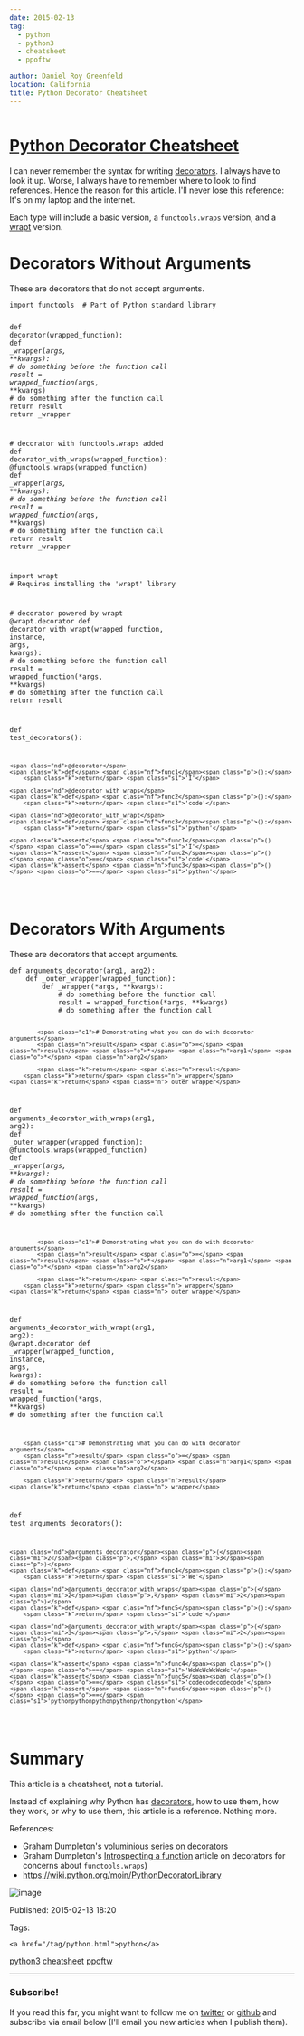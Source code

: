 ```yaml
---
date: 2015-02-13
tag: 
  - python
  - python3
  - cheatsheet
  - ppoftw

author: Daniel Roy Greenfeld
location: California
title: Python Decorator Cheatsheet
---
```

<div class="twelve wide column">

<h1 class="ui block header">
<div class="content">
<a href="/python-decorator-cheatsheet.html">Python Decorator Cheatsheet</a>
</div>
</h1>
<p>I can never remember the syntax for writing
<a href="http://en.wikipedia.org/wiki/Python_syntax_and_semantics#Decorators" target="_blank">decorators</a>.
I always have to look it up. Worse, I always have to remember where to
look to find references. Hence the reason for this article. I'll never
lose this reference: It's on my laptop and the internet.</p>
<p>Each type will include a basic version, a <code>functools.wraps</code> version, and
a <a href="https://github.com/GrahamDumpleton/wrapt" target="_blank">wrapt</a> version.</p>
<h1 id="decorators-without-arguments">Decorators Without Arguments</h1>
<p>These are decorators that do not accept arguments.</p>
<div class="codehilite ui secondary segment"><pre><span></span><code><span class="kn">import</span> <span class="nn">functools</span>  <span class="c1"># Part of Python standard library</span>

<span class="k">def</span> <span class="nf">decorator</span><span class="p">(</span><span class="n">wrapped_function</span><span class="p">):</span>
    <span class="k">def</span> <span class="nf">_wrapper</span><span class="p">(</span><span class="o">*</span><span class="n">args</span><span class="p">,</span> <span class="o">**</span><span class="n">kwargs</span><span class="p">):</span>
        <span class="c1"># do something before the function call</span>
        <span class="n">result</span> <span class="o">=</span> <span class="n">wrapped_function</span><span class="p">(</span><span class="o">*</span><span class="n">args</span><span class="p">,</span> <span class="o">**</span><span class="n">kwargs</span><span class="p">)</span>
        <span class="c1"># do something after the function call</span>
        <span class="k">return</span> <span class="n">result</span>
    <span class="k">return</span> <span class="n">_wrapper</span>

<span class="c1"># decorator with functools.wraps added</span>
<span class="k">def</span> <span class="nf">decorator_with_wraps</span><span class="p">(</span><span class="n">wrapped_function</span><span class="p">):</span>
    <span class="nd">@functools.wraps</span><span class="p">(</span><span class="n">wrapped_function</span><span class="p">)</span>
    <span class="k">def</span> <span class="nf">_wrapper</span><span class="p">(</span><span class="o">*</span><span class="n">args</span><span class="p">,</span> <span class="o">**</span><span class="n">kwargs</span><span class="p">):</span>
        <span class="c1"># do something before the function call</span>
        <span class="n">result</span> <span class="o">=</span> <span class="n">wrapped_function</span><span class="p">(</span><span class="o">*</span><span class="n">args</span><span class="p">,</span> <span class="o">**</span><span class="n">kwargs</span><span class="p">)</span>
        <span class="c1"># do something after the function call</span>
        <span class="k">return</span> <span class="n">result</span>
    <span class="k">return</span> <span class="n">_wrapper</span>

<span class="kn">import</span> <span class="nn">wrapt</span>  <span class="c1"># Requires installing the 'wrapt' library</span>

<span class="c1"># decorator powered by wrapt</span>
<span class="nd">@wrapt.decorator</span>
<span class="k">def</span> <span class="nf">decorator_with_wrapt</span><span class="p">(</span><span class="n">wrapped_function</span><span class="p">,</span> <span class="n">instance</span><span class="p">,</span> <span class="n">args</span><span class="p">,</span> <span class="n">kwargs</span><span class="p">):</span>
    <span class="c1"># do something before the function call</span>
    <span class="n">result</span> <span class="o">=</span> <span class="n">wrapped_function</span><span class="p">(</span><span class="o">*</span><span class="n">args</span><span class="p">,</span> <span class="o">**</span><span class="n">kwargs</span><span class="p">)</span>
    <span class="c1"># do something after the function call</span>
    <span class="k">return</span> <span class="n">result</span>

<span class="k">def</span> <span class="nf">test_decorators</span><span class="p">():</span>

    <span class="nd">@decorator</span>
    <span class="k">def</span> <span class="nf">func1</span><span class="p">():</span>
        <span class="k">return</span> <span class="s1">'I'</span>

    <span class="nd">@decorator_with_wraps</span>
    <span class="k">def</span> <span class="nf">func2</span><span class="p">():</span>
        <span class="k">return</span> <span class="s1">'code'</span>

    <span class="nd">@decorator_with_wrapt</span>
    <span class="k">def</span> <span class="nf">func3</span><span class="p">():</span>
        <span class="k">return</span> <span class="s1">'python'</span>

    <span class="k">assert</span> <span class="n">func1</span><span class="p">()</span> <span class="o">==</span> <span class="s1">'I'</span>
    <span class="k">assert</span> <span class="n">func2</span><span class="p">()</span> <span class="o">==</span> <span class="s1">'code'</span>
    <span class="k">assert</span> <span class="n">func3</span><span class="p">()</span> <span class="o">==</span> <span class="s1">'python'</span>
</code></pre></div>
<h1 id="decorators-with-arguments">Decorators With Arguments</h1>
<p>These are decorators that accept arguments.</p>
<div class="codehilite ui secondary segment"><pre><span></span><code><span class="k">def</span> <span class="nf">arguments_decorator</span><span class="p">(</span><span class="n">arg1</span><span class="p">,</span> <span class="n">arg2</span><span class="p">):</span>
    <span class="k">def</span> <span class="nf">_outer_wrapper</span><span class="p">(</span><span class="n">wrapped_function</span><span class="p">):</span>
        <span class="k">def</span> <span class="nf">_wrapper</span><span class="p">(</span><span class="o">*</span><span class="n">args</span><span class="p">,</span> <span class="o">**</span><span class="n">kwargs</span><span class="p">):</span>
            <span class="c1"># do something before the function call</span>
            <span class="n">result</span> <span class="o">=</span> <span class="n">wrapped_function</span><span class="p">(</span><span class="o">*</span><span class="n">args</span><span class="p">,</span> <span class="o">**</span><span class="n">kwargs</span><span class="p">)</span>
            <span class="c1"># do something after the function call</span>

            <span class="c1"># Demonstrating what you can do with decorator arguments</span>
            <span class="n">result</span> <span class="o">=</span> <span class="n">result</span> <span class="o">*</span> <span class="n">arg1</span> <span class="o">*</span> <span class="n">arg2</span>

            <span class="k">return</span> <span class="n">result</span>
        <span class="k">return</span> <span class="n">_wrapper</span>
    <span class="k">return</span> <span class="n">_outer_wrapper</span>

<span class="k">def</span> <span class="nf">arguments_decorator_with_wraps</span><span class="p">(</span><span class="n">arg1</span><span class="p">,</span> <span class="n">arg2</span><span class="p">):</span>
    <span class="k">def</span> <span class="nf">_outer_wrapper</span><span class="p">(</span><span class="n">wrapped_function</span><span class="p">):</span>
        <span class="nd">@functools.wraps</span><span class="p">(</span><span class="n">wrapped_function</span><span class="p">)</span>
        <span class="k">def</span> <span class="nf">_wrapper</span><span class="p">(</span><span class="o">*</span><span class="n">args</span><span class="p">,</span> <span class="o">**</span><span class="n">kwargs</span><span class="p">):</span>
            <span class="c1"># do something before the function call</span>
            <span class="n">result</span> <span class="o">=</span> <span class="n">wrapped_function</span><span class="p">(</span><span class="o">*</span><span class="n">args</span><span class="p">,</span> <span class="o">**</span><span class="n">kwargs</span><span class="p">)</span>
            <span class="c1"># do something after the function call</span>

            <span class="c1"># Demonstrating what you can do with decorator arguments</span>
            <span class="n">result</span> <span class="o">=</span> <span class="n">result</span> <span class="o">*</span> <span class="n">arg1</span> <span class="o">*</span> <span class="n">arg2</span>

            <span class="k">return</span> <span class="n">result</span>
        <span class="k">return</span> <span class="n">_wrapper</span>
    <span class="k">return</span> <span class="n">_outer_wrapper</span>

<span class="k">def</span> <span class="nf">arguments_decorator_with_wrapt</span><span class="p">(</span><span class="n">arg1</span><span class="p">,</span> <span class="n">arg2</span><span class="p">):</span>
    <span class="nd">@wrapt.decorator</span>
    <span class="k">def</span> <span class="nf">_wrapper</span><span class="p">(</span><span class="n">wrapped_function</span><span class="p">,</span> <span class="n">instance</span><span class="p">,</span> <span class="n">args</span><span class="p">,</span> <span class="n">kwargs</span><span class="p">):</span>
        <span class="c1"># do something before the function call</span>
        <span class="n">result</span> <span class="o">=</span> <span class="n">wrapped_function</span><span class="p">(</span><span class="o">*</span><span class="n">args</span><span class="p">,</span> <span class="o">**</span><span class="n">kwargs</span><span class="p">)</span>
        <span class="c1"># do something after the function call</span>

        <span class="c1"># Demonstrating what you can do with decorator arguments</span>
        <span class="n">result</span> <span class="o">=</span> <span class="n">result</span> <span class="o">*</span> <span class="n">arg1</span> <span class="o">*</span> <span class="n">arg2</span>

        <span class="k">return</span> <span class="n">result</span>
    <span class="k">return</span> <span class="n">_wrapper</span>


<span class="k">def</span> <span class="nf">test_arguments_decorators</span><span class="p">():</span>

    <span class="nd">@arguments_decorator</span><span class="p">(</span><span class="mi">2</span><span class="p">,</span> <span class="mi">3</span><span class="p">)</span>
    <span class="k">def</span> <span class="nf">func4</span><span class="p">():</span>
        <span class="k">return</span> <span class="s1">'We'</span>

    <span class="nd">@arguments_decorator_with_wraps</span><span class="p">(</span><span class="mi">2</span><span class="p">,</span> <span class="mi">2</span><span class="p">)</span>
    <span class="k">def</span> <span class="nf">func5</span><span class="p">():</span>
        <span class="k">return</span> <span class="s1">'code'</span>

    <span class="nd">@arguments_decorator_with_wrapt</span><span class="p">(</span><span class="mi">3</span><span class="p">,</span> <span class="mi">2</span><span class="p">)</span>
    <span class="k">def</span> <span class="nf">func6</span><span class="p">():</span>
        <span class="k">return</span> <span class="s1">'python'</span>

    <span class="k">assert</span> <span class="n">func4</span><span class="p">()</span> <span class="o">==</span> <span class="s1">'WeWeWeWeWeWe'</span>
    <span class="k">assert</span> <span class="n">func5</span><span class="p">()</span> <span class="o">==</span> <span class="s1">'codecodecodecode'</span>
    <span class="k">assert</span> <span class="n">func6</span><span class="p">()</span> <span class="o">==</span> <span class="s1">'pythonpythonpythonpythonpythonpython'</span>
</code></pre></div>
<h1 id="summary">Summary</h1>
<p>This article is a cheatsheet, not a tutorial.</p>
<p>Instead of explaining why Python has
<a href="http://en.wikipedia.org/wiki/Python_syntax_and_semantics#Decorators" target="_blank">decorators</a>,
how to use them, how they work, or why to use them, this article is a
reference. Nothing more.</p>
<p>References:</p>
<ul>
<li>Graham Dumpleton's <a href="https://github.com/GrahamDumpleton/wrapt/tree/develop/blog" target="_blank">voluminious series on
decorators</a></li>
<li>Graham Dumpleton's <a href="https://github.com/GrahamDumpleton/wrapt/blob/develop/blog/01-how-you-implemented-your-python-decorator-is-wrong.md#introspecting-a-function" target="_blank">Introspecting a
function</a>
article on decorators for concerns about <code>functools.wraps</code>)</li>
<li><a href="https://wiki.python.org/moin/PythonDecoratorLibrary" target="_blank">https://wiki.python.org/moin/PythonDecoratorLibrary</a></li>
</ul>
<p><img alt="image" src="https://pydanny.com/static/sample-rst.png"/></p>
<p>Published: 2015-02-13 18:20</p>
<p>Tags:
  
    <a href="/tag/python.html">python</a>
<a href="/tag/python3.html">python3</a>
<a href="/tag/cheatsheet.html">cheatsheet</a>
<a href="/tag/ppoftw.html">ppoftw</a>
</p>
<hr/>
<h3 class="ui header">Subscribe!</h3>
<p>If you read this far, you might want to follow me on <a href="https://twitter.com/pydanny">twitter</a> or <a href="https://github.com/pydanny">github</a> and subscribe via email below (I'll email you new articles when I publish them).</p>
<!-- Begin MailChimp Signup Form -->
</div>